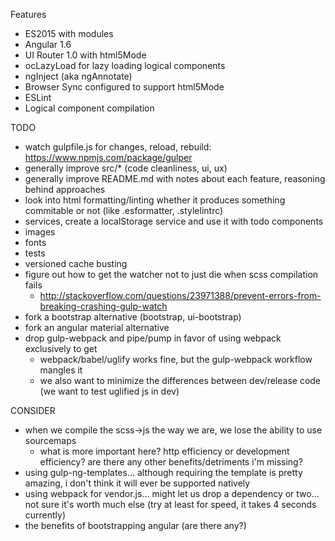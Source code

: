 Features
- ES2015 with modules
- Angular 1.6
- UI Router 1.0 with html5Mode
- ocLazyLoad for lazy loading logical components
- ngInject (aka ngAnnotate)
- Browser Sync configured to support html5Mode
- ESLint
- Logical component compilation

TODO
- watch gulpfile.js for changes, reload, rebuild: https://www.npmjs.com/package/gulper
- generally improve src/* (code cleanliness, ui, ux)
- generally improve README.md with notes about each feature, reasoning behind approaches
- look into html formatting/linting whether it produces something commitable or not (like .esformatter, .stylelintrc)
- services, create a localStorage service and use it with todo components
- images
- fonts
- tests
- versioned cache busting
- figure out how to get the watcher not to just die when scss compilation fails
    - http://stackoverflow.com/questions/23971388/prevent-errors-from-breaking-crashing-gulp-watch
- fork a bootstrap alternative (bootstrap, ui-bootstrap)
- fork an angular material alternative
- drop gulp-webpack and pipe/pump in favor of using webpack exclusively to get
    - webpack/babel/uglify works fine, but the gulp-webpack workflow mangles it
    - we also want to minimize the differences between dev/release code (we want to test uglified js in dev)

CONSIDER
- when we compile the scss->js the way we are, we lose the ability to use sourcemaps
    - what is more important here? http efficiency or development efficiency? are there any other benefits/detriments i'm missing?
- using gulp-ng-templates... although requiring the template is pretty amazing, i don't think it will ever be supported natively
- using webpack for vendor.js... might let us drop a dependency or two... not sure it's worth much else (try at least for speed, it takes 4 seconds currently)
- the benefits of bootstrapping angular (are there any?)
